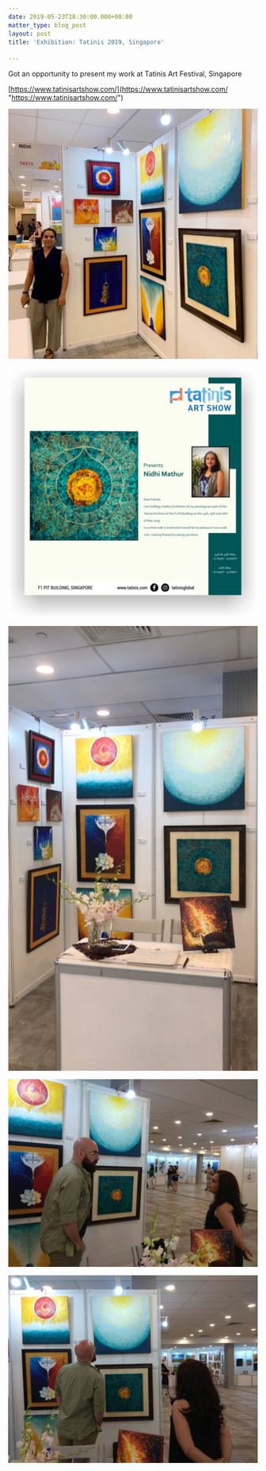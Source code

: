 ```yaml
---
date: 2019-05-23T18:30:00.000+00:00
matter_type: blog_post
layout: post
title: 'Exhibition: Tatinis 2019, Singapore'

---
```

Got an opportunity to present my work at Tatinis Art Festival, Singapore

[https://www.tatinisartshow.com/](https://www.tatinisartshow.com/ "https://www.tatinisartshow.com/")

![](/uploads/exhibitions_Tatinis_2019_7.jpg)

![](/uploads/exhibitions_Tatinis_2019_4.jpg)

![](/uploads/exhibitions_Tatinis_2019_2.jpg)

![](/uploads/exhibitions_Tatinis_2019_3.jpg)

![](/uploads/exhibitions_Tatinis_2019_6.jpg)